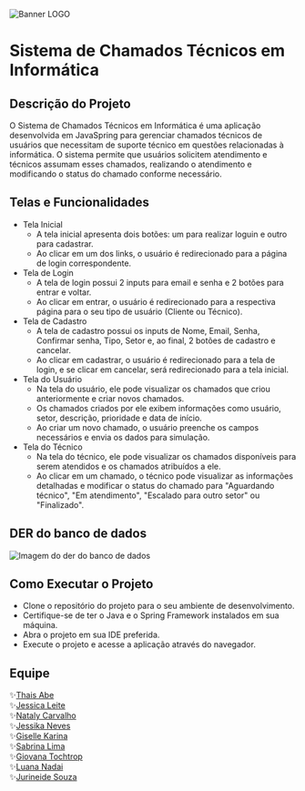 ![Banner LOGO](https://i.imgur.com/qHXZbc0.png)

# Sistema de Chamados Técnicos em Informática

## Descrição do Projeto
<p>
O Sistema de Chamados Técnicos em Informática é uma aplicação desenvolvida em JavaSpring para gerenciar chamados técnicos 
de usuários que necessitam de suporte técnico em questões relacionadas à informática. O sistema permite que usuários solicitem
atendimento e técnicos assumam esses chamados, realizando o atendimento e modificando o status do chamado conforme necessário.  
</p>

## Telas e Funcionalidades
- Tela Inicial
  - A tela inicial apresenta dois botões: um para realizar loguin e outro para cadastrar.
  - Ao clicar em um dos links, o usuário é redirecionado para a página de login correspondente.
- Tela de Login
  - A tela de login possui 2 inputs para email e senha e 2 botões para entrar e voltar.
  - Ao clicar em entrar, o usuário é redirecionado para a respectiva página para o seu tipo de usuário (Cliente ou Técnico).
- Tela de Cadastro
  - A tela de cadastro possui os inputs de Nome, Email, Senha, Confirmar senha, Tipo, Setor e, ao final, 2 botões de cadastro e cancelar.
  - Ao clicar em cadastrar, o usuário é redirecionado para a tela de login, e se clicar em cancelar, será redirecionado para a tela inicial.
- Tela do Usuário
  - Na tela do usuário, ele pode visualizar os chamados que criou anteriormente e criar novos chamados.
  - Os chamados criados por ele exibem informações como usuário, setor, descrição, prioridade e data de início.
  - Ao criar um novo chamado, o usuário preenche os campos necessários e envia os dados para simulação.
- Tela do Técnico
  - Na tela do técnico, ele pode visualizar os chamados disponíveis para serem atendidos e os chamados atribuídos a ele.
  - Ao clicar em um chamado, o técnico pode visualizar as informações detalhadas e modificar o status do chamado para "Aguardando técnico", "Em atendimento", "Escalado para outro setor" ou "Finalizado".
## DER do banco de dados
![Imagem do der do banco de dados](https://i.imgur.com/5VA6JWh.png)
## Como Executar o Projeto
- Clone o repositório do projeto para o seu ambiente de desenvolvimento.
- Certifique-se de ter o Java e o Spring Framework instalados em sua máquina.
- Abra o projeto em sua IDE preferida.
- Execute o projeto e acesse a aplicação através do navegador.
## Equipe
✨[Thais Abe](https://github.com/Thais-Abe)
<br>
✨[Jessica Leite](https://github.com/jessica-leite)
<br>
✨[Nataly Carvalho](https://github.com/Nataly-Carvalho)
<br>
✨[Jessika Neves](https://github.com/jessikaneves)
<br>
✨[Giselle Karina](https://github.com/GiselleKSS)
<br>
✨[Sabrina Lima](https://github.com/sabrinaslp)
<br>
✨[Giovana Tochtrop](https://github.com/giovanatoch)
<br>
✨[Luana Nadai](https://github.com/lua-nadai)
<br>
✨[Jurineide Souza](https://github.com/jurineide)



